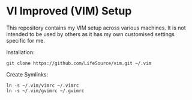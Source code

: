 # VI Improved (VIM) Setup 

This repository contains my VIM setup across various machines. It is not intended to be used by others as it has my own customised settings specific for me. 

Installation:

    git clone https://github.com/LifeSource/vim.git ~/.vim

Create Symlinks:

    ln -s ~/.vim/vimrc ~/.vimrc
    ln -s ~/.vim/gvimrc ~/.gvimrc


